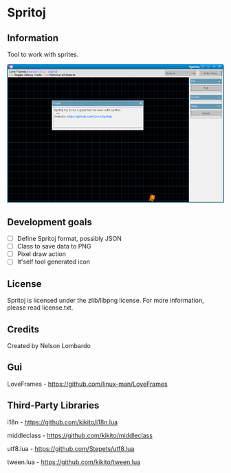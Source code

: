 # Spritoj

## Information

Tool to work with sprites.

![Publish](resources/info/publish.png)

## Development goals

- [ ] Define Spritoj format, possibly JSON
- [ ] Class to save data to PNG
- [ ] Pixel draw action
- [ ] It'self tool generated icon 

## License

Spritoj is licensed under the zlib/libpng license. For more information, please read license.txt.

## Credits

Created by Nelson Lombardo

## Gui

LoveFrames - https://github.com/linux-man/LoveFrames

## Third-Party Libraries

i18n - https://github.com/kikito/i18n.lua

middleclass - https://github.com/kikito/middleclass

utf8.lua - https://github.com/Stepets/utf8.lua

tween.lua - https://github.com/kikito/tween.lua

